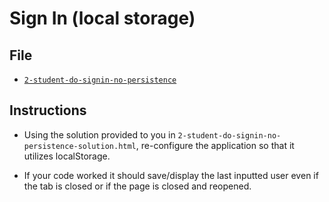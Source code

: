 # Sign In (local storage)

## File

* [`2-student-do-signin-no-persistence`](../02-signing-nopersistence/Unsolved/2-student-do-signin-no-persistence.html)

## Instructions

* Using the solution provided to you in `2-student-do-signin-no-persistence-solution.html`, re-configure the application so that it utilizes localStorage.

* If your code worked it should save/display the last inputted user even if the tab is closed or if the page is closed and reopened.
